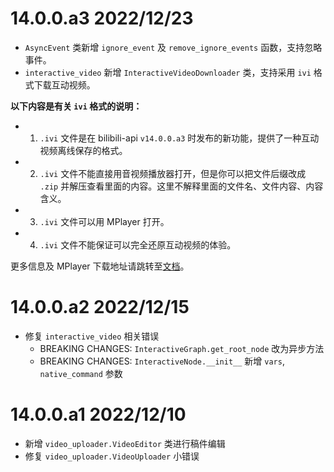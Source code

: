 # 14.0.0.a3 2022/12/23

- `AsyncEvent` 类新增 `ignore_event` 及 `remove_ignore_events` 函数，支持忽略事件。
- `interactive_video` 新增 `InteractiveVideoDownloader` 类，支持采用 `ivi` 格式下载互动视频。

**以下内容是有关 `ivi` 格式的说明：**

- 1. `.ivi` 文件是在 bilibili-api `v14.0.0.a3` 时发布的新功能，提供了一种互动视频离线保存的格式。
- 2. `.ivi` 文件不能直接用音视频播放器打开，但是你可以把文件后缀改成 `.zip` 并解压查看里面的内容。这里不解释里面的文件名、文件内容、内容含义。
- 3. `.ivi` 文件可以用 MPlayer 打开。
- 4. `.ivi` 文件不能保证可以完全还原互动视频的体验。

更多信息及 MPlayer 下载地址请跳转至[文档](https://github.com/Nemo2011/bilibili-api/blob/dev/docs/ivifile.md)。

# 14.0.0.a2 2022/12/15

- 修复 `interactive_video` 相关错误
  - BREAKING CHANGES: `InteractiveGraph.get_root_node` 改为异步方法
  - BREAKING CHANGES: `InteractiveNode.__init__` 新增 `vars`, `native_command` 参数

# 14.0.0.a1 2022/12/10

- 新增 `video_uploader.VideoEditor` 类进行稿件编辑
- 修复 `video_uploader.VideoUploader` 小错误
